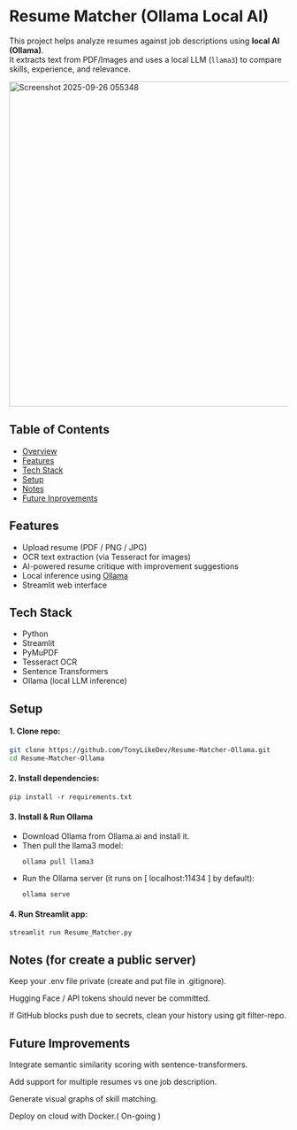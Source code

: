 # Resume Matcher (Ollama Local AI)

This project helps analyze resumes against job descriptions using **local AI (Ollama)**.  
It extracts text from PDF/Images and uses a local LLM (`llama3`) to compare skills, experience, and relevance.  

<img width="553" height="588" alt="Screenshot 2025-09-26 055348" src="https://github.com/user-attachments/assets/79c3ed6c-204b-44b3-b2f3-450edc8221fb" />

## Table of Contents
- [Overview](#resume-matcher-ollama-local-ai)
- [Features](#features)
- [Tech Stack](#tech-stack)
- [Setup](#setup)
- [Notes](#notes-for-create-a-public-server)
- [Future Inprovements](#future-improvements)

## Features
- Upload resume (PDF / PNG / JPG)
- OCR text extraction (via Tesseract for images)
- AI-powered resume critique with improvement suggestions
- Local inference using [Ollama](https://ollama.ai)
- Streamlit web interface

## Tech Stack
- Python
- Streamlit
- PyMuPDF
- Tesseract OCR
- Sentence Transformers
- Ollama (local LLM inference)

## Setup
#### 1. Clone repo:
   ```bash
   git clone https://github.com/TonyLikeDev/Resume-Matcher-Ollama.git
   cd Resume-Matcher-Ollama
   ```
   
#### 2. Install dependencies:
    pip install -r requirements.txt

#### 3. Install & Run Ollama

  - Download Ollama from Ollama.ai and install it.
  - Then pull the llama3 model:
    ```bash:
    ollama pull llama3
    ```
  - Run the Ollama server (it runs on [ localhost:11434 ]  by default):
    ```bash:
    ollama serve
    ```
#### 4. Run Streamlit app:
    
    streamlit run Resume_Matcher.py
    
## Notes (for create a public server)

Keep your .env file private (create and put file in .gitignore).

Hugging Face / API tokens should never be committed.

If GitHub blocks push due to secrets, clean your history using git filter-repo.

## Future Improvements

Integrate semantic similarity scoring with sentence-transformers.

Add support for multiple resumes vs one job description.

Generate visual graphs of skill matching.

Deploy on cloud with Docker.( On-going )
